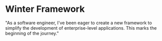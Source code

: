 # Winter Framework

"As a software engineer, I've been eager to create a new framework to simplify the development of enterprise-level applications. This marks the beginning of the journey."
